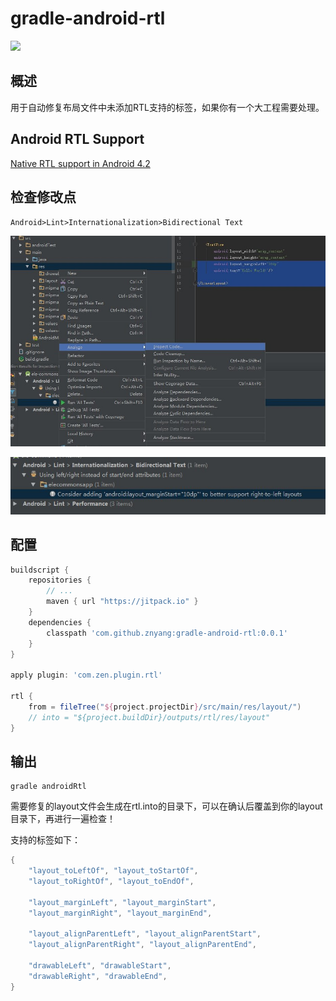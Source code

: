 # gradle-android-rtl

[![](https://jitpack.io/v/znyang/gradle-android-rtl.svg)](https://jitpack.io/#znyang/gradle-android-rtl)

## 概述

用于自动修复布局文件中未添加RTL支持的标签，如果你有一个大工程需要处理。

## Android RTL Support

[Native RTL support in Android 4.2](http://android-developers.blogspot.tw/2013/03/native-rtl-support-in-android-42.html)

## 检查修改点

`Android>Lint>Internationalization>Bidirectional Text`

![](./img/1.jpg)

![](./img/2.jpg)

## 配置

```gradle
buildscript {
    repositories {
        // ...
        maven { url "https://jitpack.io" }
    }
    dependencies {
        classpath 'com.github.znyang:gradle-android-rtl:0.0.1'
    }
}

apply plugin: 'com.zen.plugin.rtl'

rtl {
    from = fileTree("${project.projectDir}/src/main/res/layout/")
    // into = "${project.buildDir}/outputs/rtl/res/layout"
}
```

## 输出

```
gradle androidRtl
```

需要修复的layout文件会生成在rtl.into的目录下，可以在确认后覆盖到你的layout目录下，再进行一遍检查！

支持的标签如下：

```java
{
    "layout_toLeftOf", "layout_toStartOf",
    "layout_toRightOf", "layout_toEndOf",

    "layout_marginLeft", "layout_marginStart",
    "layout_marginRight", "layout_marginEnd",

    "layout_alignParentLeft", "layout_alignParentStart",
    "layout_alignParentRight", "layout_alignParentEnd",

    "drawableLeft", "drawableStart",
    "drawableRight", "drawableEnd",
}
```
